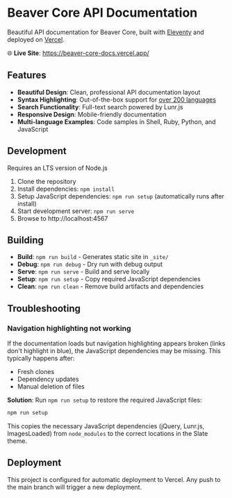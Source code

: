 # Beaver Core API Documentation

Beautiful API documentation for Beaver Core, built with [Eleventy](https://www.11ty.dev/) and deployed on [Vercel](https://vercel.com).

🌐 **Live Site**: https://beaver-core-docs.vercel.app/

## Features

* **Beautiful Design**: Clean, professional API documentation layout
* **Syntax Highlighting**: Out-of-the-box support for [over 200 languages](https://prismjs.com/#supported-languages)
* **Search Functionality**: Full-text search powered by Lunr.js
* **Responsive Design**: Mobile-friendly documentation
* **Multi-language Examples**: Code samples in Shell, Ruby, Python, and JavaScript

## Development

Requires an LTS version of Node.js

1. Clone the repository
2. Install dependencies: `npm install`
3. Setup JavaScript dependencies: `npm run setup` (automatically runs after install)
4. Start development server: `npm run serve`
5. Browse to http://localhost:4567

## Building

* **Build**: `npm run build` - Generates static site in `_site/`
* **Debug**: `npm run debug` - Dry run with debug output
* **Serve**: `npm run serve` - Build and serve locally
* **Setup**: `npm run setup` - Copy required JavaScript dependencies
* **Clean**: `npm run clean` - Remove build artifacts and dependencies

## Troubleshooting

### Navigation highlighting not working

If the documentation loads but navigation highlighting appears broken (links don't highlight in blue), the JavaScript dependencies may be missing. This typically happens after:

- Fresh clones
- Dependency updates
- Manual deletion of files

**Solution**: Run `npm run setup` to restore the required JavaScript files:

```bash
npm run setup
```

This copies the necessary JavaScript dependencies (jQuery, Lunr.js, ImagesLoaded) from `node_modules` to the correct locations in the Slate theme.

## Deployment

This project is configured for automatic deployment to Vercel. Any push to the main branch will trigger a new deployment.
